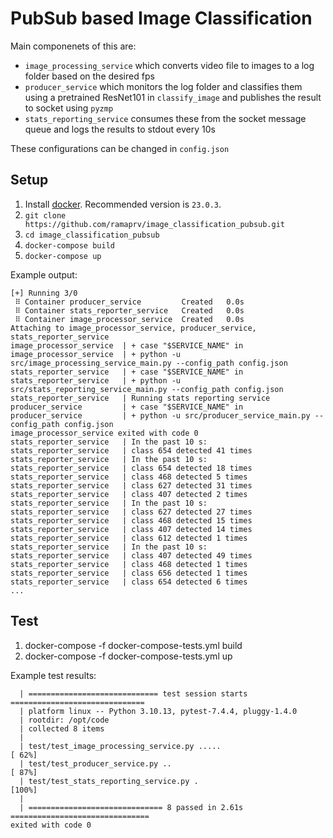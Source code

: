 # PubSub based Image Classification

Main componenets of this are:
* `image_processing_service` which converts video file to images to a log folder based on the desired fps
* `producer_service` which monitors the log folder and classifies them using a pretrained ResNet101 in `classify_image` and publishes the result to socket using `pyzmp`
* `stats_reporting_service` consumes these from the socket message queue and logs the results to stdout every 10s

These configurations can be changed in `config.json`

## Setup
1. Install [docker](https://docs.docker.com/engine/install/). Recommended version is `23.0.3`.
2. `git clone https://github.com/ramaprv/image_classification_pubsub.git`
3. `cd image_classification_pubsub`
4. `docker-compose build`
5. `docker-compose up`

Example output:
```
[+] Running 3/0
 ⠿ Container producer_service         Created   0.0s
 ⠿ Container stats_reporter_service   Created   0.0s
 ⠿ Container image_processor_service  Created   0.0s
Attaching to image_processor_service, producer_service, stats_reporter_service
image_processor_service  | + case "$SERVICE_NAME" in
image_processor_service  | + python -u src/image_processing_service_main.py --config_path config.json
stats_reporter_service   | + case "$SERVICE_NAME" in
stats_reporter_service   | + python -u src/stats_reporting_service_main.py --config_path config.json
stats_reporter_service   | Running stats reporting service
producer_service         | + case "$SERVICE_NAME" in
producer_service         | + python -u src/producer_service_main.py --config_path config.json
image_processor_service exited with code 0
stats_reporter_service   | In the past 10 s:
stats_reporter_service   | class 654 detected 41 times
stats_reporter_service   | In the past 10 s:
stats_reporter_service   | class 654 detected 18 times
stats_reporter_service   | class 468 detected 5 times
stats_reporter_service   | class 627 detected 31 times
stats_reporter_service   | class 407 detected 2 times
stats_reporter_service   | In the past 10 s:
stats_reporter_service   | class 627 detected 27 times
stats_reporter_service   | class 468 detected 15 times
stats_reporter_service   | class 407 detected 14 times
stats_reporter_service   | class 612 detected 1 times
stats_reporter_service   | In the past 10 s:
stats_reporter_service   | class 407 detected 49 times
stats_reporter_service   | class 468 detected 1 times
stats_reporter_service   | class 656 detected 1 times
stats_reporter_service   | class 654 detected 6 times
...
```

## Test
1. docker-compose -f docker-compose-tests.yml build
2. docker-compose -f docker-compose-tests.yml up

Example test results:
```
  | ============================= test session starts ==============================
  | platform linux -- Python 3.10.13, pytest-7.4.4, pluggy-1.4.0
  | rootdir: /opt/code
  | collected 8 items
  | 
  | test/test_image_processing_service.py .....                              [ 62%]
  | test/test_producer_service.py ..                                         [ 87%]
  | test/test_stats_reporting_service.py .                                   [100%]
  | 
  | ============================== 8 passed in 2.61s ===============================
exited with code 0
```
